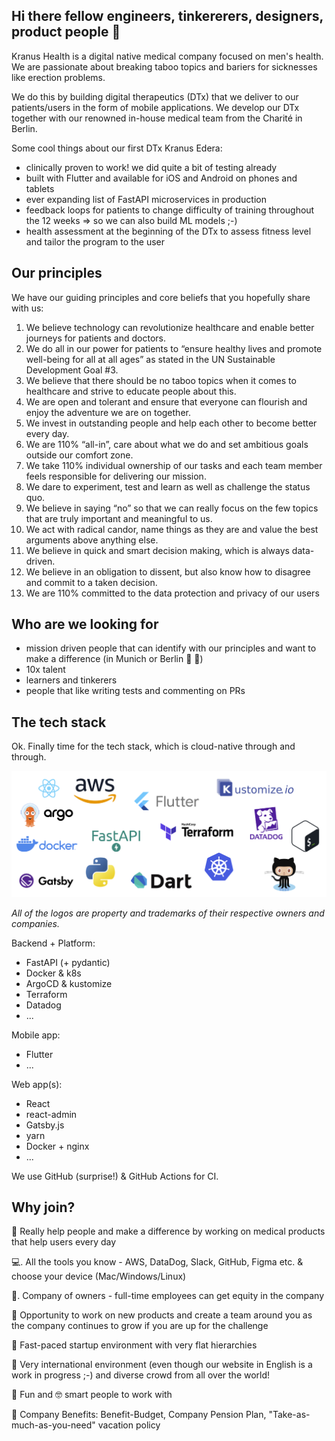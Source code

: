 ## Hi there fellow engineers, tinkererers, designers, product people 🖖

Kranus Health is a digital native medical company focused on men's health. We are passionate about breaking taboo topics and bariers for sicknesses like erection problems. 

We do this by building digital therapeutics (DTx) that we deliver to our patients/users in the form of mobile applications. We develop our DTx together with our renowned in-house medical team from the Charité in Berlin.

Some cool things about our first DTx Kranus Edera:
- clinically proven to work! we did quite a bit of testing already
- built with Flutter and available for iOS and Android on phones and tablets
- ever expanding list of FastAPI microservices in production
- feedback loops for patients to change difficulty of training throughout the 12 weeks => so we can also build ML models ;-)
- health assessment at the beginning of the DTx to assess fitness level and tailor the program to the user

## Our principles

We have our guiding principles and core beliefs that you hopefully share with us:

1. We believe technology can revolutionize healthcare and enable better journeys for patients and doctors.
2. We do all in our power for patients to “ensure healthy lives and promote well-being for all at all ages” as stated in the UN Sustainable Development Goal #3.
3. We believe that there should be no taboo topics when it comes to healthcare and strive to educate people about this.
4. We are open and tolerant and ensure that everyone can flourish and enjoy the adventure we are on together.
5. We invest in outstanding people and help each other to become better every day.
6. We are 110% “all-in”, care about what we do and set ambitious goals outside our comfort zone.
7. We take 110% individual ownership of our tasks and each team member feels responsible for delivering our mission.
8. We dare to experiment, test and learn as well as challenge the status quo.
9. We believe in saying “no” so that we can really focus on the few topics that are truly important and meaningful to us. 
10. We act with radical candor, name things as they are and value the best arguments above anything else.
11. We believe in quick and smart decision making, which is always data-driven.
12. We believe in an obligation to dissent, but also know how to disagree and commit to a taken decision.
13. We are 110% committed to the data protection and privacy of our users

## Who are we looking for

- mission driven people that can identify with our principles and want to make a difference (in Munich or Berlin 🍺 💙)
- 10x talent
- learners and tinkerers
- people that like writing tests and commenting on PRs

## The tech stack

Ok. Finally time for the tech stack, which is cloud-native through and through.

![The Kranus Health Tech Stack](./kranus_techstack.png?raw=true "The Kranus Health Tech Stack")

*All of the logos are property and trademarks of their respective owners and companies.*

Backend + Platform:
- FastAPI (+ pydantic)
- Docker & k8s
- ArgoCD & kustomize
- Terraform
- Datadog
- ...

Mobile app:
- Flutter
- ...

Web app(s):
- React
- react-admin
- Gatsby.js
- yarn
- Docker + nginx
- ...

We use GitHub (surprise!) & GitHub Actions for CI.

## Why join?

🏥 Really help people and make a difference by working on medical products that help users every day

💻. All the tools you know - AWS, DataDog, Slack, GitHub, Figma etc. & choose your device (Mac/Windows/Linux)

💼. Company of owners - full-time employees can get equity in the company

📠 Opportunity to work on new products and create a team around you as the company continues to grow if you are up for the challenge

🚀 Fast-paced startup environment with very flat hierarchies

🌈 Very international environment (even though our website in English is a work in progress ;-) and diverse crowd from all over the world!

🥳 Fun and 🤓 smart people to work with

🙌 Company Benefits: Benefit-Budget, Company Pension Plan, "Take-as-much-as-you-need" vacation policy




